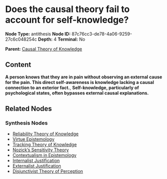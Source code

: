 # Does the causal theory fail to account for self-knowledge?

**Node Type:** antithesis
**Node ID:** 87c76cc3-de78-4a06-9259-27c6c048254c
**Depth:** 4
**Terminal:** No

**Parent:** [Causal Theory of Knowledge](causal-theory-of-knowledge-synthesis-3cc8cdea-3aaa-4502-a96e-65b5e55ff496.md)

## Content

**A person knows that they are in pain without observing an external cause for the pain. This direct self-awareness is knowledge lacking a causal connection to an exterior fact.**, **Self-knowledge, particularly of psychological states, often bypasses external causal explanations.**

## Related Nodes

### Synthesis Nodes

- [Reliability Theory of Knowledge](reliability-theory-of-knowledge-synthesis-82101981-a6ae-4fe5-8bcd-b76854a64389.md)
- [Virtue Epistemology](virtue-epistemology-synthesis-a45d348d-bc35-40b7-be86-670e5aec8ec2.md)
- [Tracking Theory of Knowledge](tracking-theory-of-knowledge-synthesis-8e90259d-53d2-4586-b34e-01eab0a56d45.md)
- [Nozick’s Sensitivity Theory](nozicks-sensitivity-theory-synthesis-8742b460-c3dd-4081-bee4-cb8a190df6d0.md)
- [Contextualism in Epistemology](contextualism-in-epistemology-synthesis-3d5e10b5-a818-4710-b11a-cdc44b7155c2.md)
- [Internalist Justification](internalist-justification-synthesis-9c098ccb-5bef-44fc-bbdb-bc00d3884966.md)
- [Externalist Justification](externalist-justification-synthesis-f0f7bfc1-2c96-4d5f-b2c8-10fc21fbebc6.md)
- [Disjunctivist Theory of Perception](disjunctivist-theory-of-perception-synthesis-dc724ba7-6732-4b23-b803-0962dd79227e.md)
